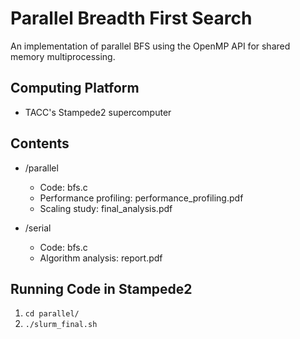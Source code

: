 # Parallel Breadth First Search

An implementation of parallel BFS using the OpenMP API for shared memory multiprocessing.

## Computing Platform
- TACC's Stampede2 supercomputer

## Contents
- /parallel
	- Code: bfs.c
	- Performance profiling: performance_profiling.pdf
	- Scaling study: final_analysis.pdf

- /serial
	- Code: bfs.c
	- Algorithm analysis: report.pdf

## Running Code in Stampede2
1. `cd parallel/`
2. `./slurm_final.sh`